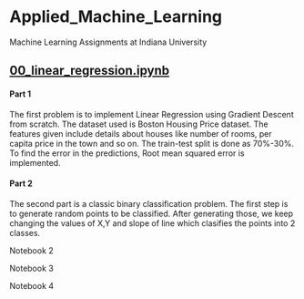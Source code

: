 # Applied_Machine_Learning
Machine Learning Assignments at Indiana University

## [00_linear_regression.ipynb](https://github.com/prajakta0111/Applied_Machine_Learning/blob/master/00_linear_regression.ipynb)
#### Part 1
The first problem is to implement Linear Regression using Gradient Descent from scratch. The dataset used is Boston Housing Price dataset. The features given include details about houses like number of rooms, per capita price in the town and so on. The train-test split is done as 70%-30%. To find the error in the predictions, Root mean squared error is implemented.
#### Part 2 
The second part is a classic binary classification problem. 
The first step is to generate random points to be classified. After generating those, we keep changing the values of X,Y and slope of line which clasifies the points into 2 classes.

Notebook 2

Notebook 3

Notebook 4
